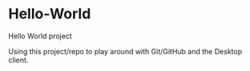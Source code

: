 # Hello-World
Hello World project

Using this project/repo to play around with Git/GitHub and the Desktop client.